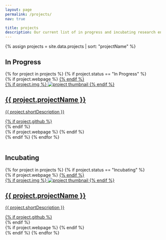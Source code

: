 ```yaml
---
layout: page
permalink: /projects/
nav: true

title: projects
description: Our current list of in progress and incubating research endeavours
---
```


{% assign projects = site.data.projects | sort: "projectName" %}

## In Progress

<div class="projects grid">
  {% for project in projects %}
  {% if project.status == "In Progress" %}
  <div class="grid-item">
    {% if project.webpage %}
    <a href="{{ project.webpage | relative_url }}">
    {% endif %}
      <div class="card hoverable">
        {% if project.img %}
        <img src="{{ project.img | relative_url }}" alt="project thumbnail">
        {% endif %}
        <div class="card-body">
          <h2 class="card-title">{{ project.projectName }}</h2>
          <p class="card-text">{{ project.shortDescription }}</p>
          <div class="row ml-1 mr-1 p-0">
            {% if project.github %}
            <div class="github-icon">
              <div class="icon" data-toggle="tooltip" title="Code Repository">
                <a href="{{ project.github }}" target="_blank"><i class="fab fa-github gh-icon"></i></a>
              </div>
            </div>
            {% endif %}
          </div>
        </div>
      </div>
    {% if project.webpage %}
    </a>
    {% endif %}
  </div>
{% endif %}
{% endfor %}

</div>
<br>

## Incubating

<div class="projects grid">
  {% for project in projects %}
  {% if project.status == "Incubating" %}
  <div class="grid-item">
    {% if project.webpage %}
    <a href="{{ project.webpage | relative_url }}">
    {% endif %}
      <div class="card hoverable">
        {% if project.img %}
        <img src="{{ project.img | relative_url }}" alt="project thumbnail">
        {% endif %}
        <div class="card-body">
          <h2 class="card-title">{{ project.projectName }}</h2>
          <p class="card-text">{{ project.shortDescription }}</p>
          <div class="row ml-1 mr-1 p-0">
            {% if project.github %}
            <div class="github-icon">
              <div class="icon" data-toggle="tooltip" title="Code Repository">
                <a href="{{ project.github }}" target="_blank"><i class="fab fa-github gh-icon"></i></a>
              </div>
            </div>
            {% endif %}
          </div>
        </div>
      </div>
    {% if project.webpage %}
    </a>
    {% endif %}
  </div>
{% endif %}
{% endfor %}

</div>
